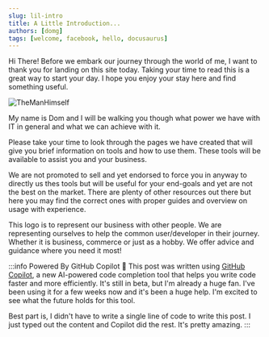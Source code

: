 ```yaml
---
slug: lil-intro
title: A Little Introduction...
authors: [domg]
tags: [welcome, facebook, hello, docusaurus]
---
```


Hi There! Before we embark our journey through the world of me, I want to thank you for landing on this site today. Taking your time to read this is a great way to start your day. I hope you enjoy your stay here and find something useful.

![TheManHimself](https://i.ibb.co/HBVfLpX/Screenshot-2022-06-20-at-17-09-35.png)

My name is Dom and I will be walking you though what power we have with IT in general and what we can achieve with it.

Please take your time to look through the pages we have created that will give you brief information on tools and how to use them. These tools will be available to assist you and your business.

We are not promoted to sell and yet endorsed to force you in anyway to directly us thes tools but will be useful for your end-goals and yet are not the best on the market. There are plenty of other resources out there but here you may find the correct ones with proper guides and overview on usage with experience.

This logo is to represent our business with other people. We are representing ourselves to help the common user/developer in their journey. Whether it is business, commerce or just as a hobby. We offer advice and guidance where you need it most!

:::info Powered By GitHub Copilot 🚀
This post was written using [GitHub Copilot](https://copilot.github.com/), a new AI-powered code completion tool that helps you write code faster and more efficiently. It's still in beta, but I'm already a huge fan. I've been using it for a few weeks now and it's been a huge help. I'm excited to see what the future holds for this tool.

Best part is, I didn't have to write a single line of code to write this post. I just typed out the content and Copilot did the rest. It's pretty amazing.
:::
